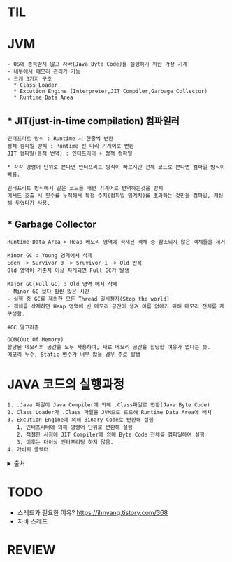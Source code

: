 # TIL

# JVM
    - OS에 종속받지 않고 자바(Java Byte Code)를 실행하기 위한 가상 기계
    - 내부에서 메모리 관리가 가능
    - 크게 3가지 구조
      * Class Loader
      * Excution Engine (Interpreter,JIT Compiler,Garbage Collector)
      * Runtime Data Area

## * JIT(just-in-time compilation) 컴파일러
    인터프리트 방식 : Runtime 시 한줄씩 변환
    정적 컴파일 방식 : Runtime 전 미리 기계어로 변환
    JIT 컴파일(동적 번역) : 인터프리터 + 정적 컴파일

    * 각각 명령어 단위로 본다면 인터프리트 방식이 빠르지만 전체 코드로 본다면 컴파일 방식이 빠름.

    인터프리트 방식에서 같은 코드를 매번 기계어로 번역하는것을 방지
    메서드 호출 시 횟수를 누적해서 특정 수치(컴파일 임계치)를 초과하는 것만을 컴파일, 캐싱해 두었다가 사용.


## * Garbage Collector

    Runtime Data Area > Heap 메모리 영역에 적재된 객체 중 참조되지 않은 객체들을 제거

    Minor GC : Young 영역에서 삭제
    Eden -> Survivor 0 -> Sruvivor 1 -> Old 반복
    Old 영역이 기준치 이상 차게되면 Full GC가 발생

    Major GC(Full GC) : Old 영역 에서 삭제
    - Minor GC 보다 훨씬 많은 시간 
    - 실행 중 GC를 제외한 모든 Thread 일시정지(Stop the world)
    - 객체를 삭제하면 Heap 영역에 빈 메모리 공간이 생겨 이를 없애기 위해 메모리 전체를 재구성함.
  
    #GC 알고리즘
  
    OOM(Out Of Memory)
    할당된 메모리의 공간을 모두 사용하여, 새로 메모리 공간을 할당할 여유가 없다는 뜻.
    메모리 누수, Static 변수가 너무 많을 경우 주로 발생

# JAVA 코드의 실행과정
    1. .Java 파일이 Java Compiler에 의해 .Class파일로 변환(Java Byte Code)
    2. Class Loader가 .Class 파일을 JVM으로 로드해 Runtime Data Area에 배치
    3. Excution Engine에 의해 Binary Code로 변환해 실행 
       1. 인터프리터에 의해 명령어 단위로 변환해 실행
       2. 적절한 시점에 JIT Compiler에 의해 Byte Code 전체를 컴파일하여 실행
       3. 이후는 더이상 인터프리팅 하지 않음.
    4. 가비지 콜렉터
<details>
<summary>출처</summary>

https://2ssue.github.io/base/190509_PJI/    
https://doozi0316.tistory.com/  
https://coding-nyan.tistory.com/85  
https://beststar-1.tistory.com/3  

</details>

# TODO
* 스레드가 필요한 이유? https://jhnyang.tistory.com/368
* 자바 스레드
  
# REVIEW
